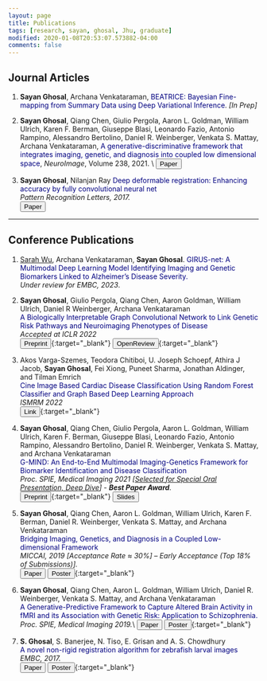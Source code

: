 ```yaml
---
layout: page
title: Publications
tags: [research, sayan, ghosal, Jhu, graduate]
modified: 2020-01-08T20:53:07.573882-04:00
comments: false
---
```


<script async src="https://www.googletagmanager.com/gtag/js?id=G-PYG3KL47EY"></script>
<script>
  window.dataLayer = window.dataLayer || [];
  function gtag(){dataLayer.push(arguments);}
  gtag('js', new Date());

  gtag('config', 'G-PYG3KL47EY');
</script>

## Journal Articles

1. **Sayan Ghosal**, Archana Venkataraman, <span style="color:navy">BEATRICE: Bayesian Fine-mapping from Summary Data using Deep Variational Inference</span>. *[In Prep]*

2. **Sayan Ghosal**, Qiang Chen, Giulio Pergola, Aaron L. Goldman, William Ulrich, Karen F. Berman, Giuseppe Blasi, Leonardo Fazio, Antonio Rampino, Alessandro Bertolino, Daniel R. Weinberger, Venkata S. Mattay, Archana Venkataraman, <span style="color:navy">A generative-discriminative framework that integrates imaging, genetic, and diagnosis into coupled low dimensional space</span>, *NeuroImage*, Volume 238, 2021. \\
[<button type="button" class="btn btn-info">Paper</button>](https://doi.org/10.1016/j.neuroimage.2021.118200) 

3. **Sayan Ghosal**, Nilanjan Ray
<span style="color:navy">Deep deformable registration: Enhancing accuracy by fully convolutional neural net</span>   
*Pattern Recognition Letters, 2017.*   
[<button type="button" class="btn btn-info">Paper</button>](https://doi.org/10.1016/j.patrec.2017.05.022) 
 
---

## Conference Publications

1. <ins>Sarah Wu</ins>, Archana Venkataraman, **Sayan Ghosal**. <span style="color:navy">GIRUS-net: A Multimodal Deep Learning Model Identifying Imaging and Genetic Biomarkers Linked to Alzheimer’s Disease Severity.</span>   
*Under review for EMBC, 2023*.  

1. **Sayan Ghosal**, Giulio Pergola, Qiang Chen, Aaron Goldman, William Ulrich, Daniel R Weinberger, Archana Venkataraman  
<span style="color:navy">A Biologically Interpretable Graph Convolutional Network to Link Genetic Risk Pathways and Neuroimaging Phenotypes of Disease</span>   
*Accepted at ICLR 2022*   
[<button type="button" class="btn btn-info">Preprint</button>](https://www.biorxiv.org/content/10.1101/2021.05.28.446066v3){:target="_blank"}  [<button type="button" class="btn btn-info">OpenReview</button>](https://openreview.net/forum?id=Lwr8We4MIxn){:target="_blank"}  
 

1. Akos Varga-Szemes, Teodora Chitiboi, U. Joseph Schoepf, Athira J Jacob, **Sayan Ghosal**, Fei Xiong, Puneet Sharma, Jonathan Aldinger, and Tilman Emrich  
<span style="color:navy">Cine Image Based Cardiac Disease Classification Using Random Forest Classifier and Graph Based Deep Learning Approach</span>   
*ISMRM 2022*   
[<button type="button" class="btn btn-info">Link</button>](https://archive.ismrm.org/2022/1662.html){:target="_blank"} 

1. **Sayan Ghosal**, Qiang Chen, Giulio Pergola, Aaron L. Goldman, William Ulrich, Karen F. Berman, Giuseppe Blasi, Leonardo Fazio, Antonio Rampino, Alessandro Bertolino, Daniel R. Weinberger, Venkata S. Mattay, and Archana Venkataraman    
<span style="color:navy">G-MIND: An End-to-End Multimodal Imaging-Genetics Framework for Biomarker Identification and Disease Classification</span>   
*Proc. SPIE, Medical Imaging 2021 [[Selected for Special Oral Presentation, Deep Dive](https://spie.org/MI/conferencedetails/medical-image-processing#session-LIVE)] - **Best Paper Award**.*   
[<button type="button" class="btn btn-info">Preprint</button>](https://arxiv.org/abs/2101.11656){:target="_blank"}  [<button type="button" class="btn btn-warning">Slides</button>](/reports/spie.pdf) 

1. **Sayan Ghosal**, Qiang Chen, Aaron L. Goldman, William Ulrich, Karen F. Berman, Daniel R. Weinberger, Venkata S. Mattay, and Archana Venkataraman    
<span style="color:navy">Bridging Imaging, Genetics, and Diagnosis in a Coupled Low- dimensional Framework</span>   
*MICCAI, 2019 [Acceptance Rate ≈ 30%] – Early Acceptance (Top 18% of Submissions)].*   
[<button type="button" class="btn btn-info">Paper</button>](https://link.springer.com/chapter/10.1007/978-3-030-32251-9_71) 
[<button type="button" class="btn btn-success">Poster</button>](/reports/miccai2019_poster.pdf){:target="_blank"} 

1. **Sayan Ghosal**, Qiang Chen, Aaron L. Goldman, William Ulrich, Daniel R. Weinberger, Venkata S. Mattay, and Archana Venkataraman      
<span style="color:navy">A Generative-Predictive Framework to Capture Altered Brain Activity in fMRI and its Association with Genetic Risk: Application to Schizophrenia.</span>   
*Proc. SPIE, Medical Imaging 2019.*\\
[<button type="button" class="btn btn-info">Paper</button>](https://www.spiedigitallibrary.org/conference-proceedings-of-spie/10949/1094927/A-generative-predictive-framework-to-capture-altered-brain-activity-in/10.1117/12.2511220.short?SSO=1) 
[<button type="button" class="btn btn-success">Poster</button>](/reports/spie2019_poster.pdf){:target="_blank"} 


1. **S. Ghosal**, S. Banerjee, N. Tiso, E. Grisan and A. S. Chowdhury    
<span style="color:navy">A novel non-rigid registration algorithm for zebrafish larval images</span>   
*EMBC, 2017.*   
[<button type="button" class="btn btn-info">Paper</button>](https://ieeexplore.ieee.org/document/8036827) 
[<button type="button" class="btn btn-success">Poster</button>](/reports/EMBC2017_poster.pdf){:target="_blank"}  
